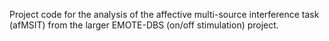 Project code for the analysis of the affective multi-source interference task (afMSIT) from the larger EMOTE-DBS (on/off stimulation) project.
